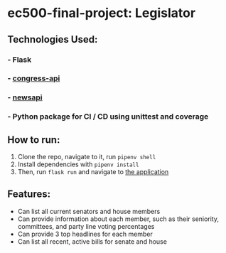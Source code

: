 # ec500-final-project: Legislator

## Technologies Used:
### - Flask
### - [congress-api](https://projects.propublica.org/api-docs/congress-api/)
### - [newsapi](https://newsapi.org/)
### - Python package for CI / CD using unittest and coverage


## How to run:
1) Clone the repo, navigate to it, run `pipenv shell`
2) Install dependencies with `pipenv install`
3) Then, run `flask run` and navigate to [the application](http://127.0.0.1:5000/)

## Features:
- Can list all current senators and house members
- Can provide information about each member, such as their seniority, committees, and party line voting percentages
- Can provide 3 top headlines for each member
- Can list all recent, active bills for senate and house
